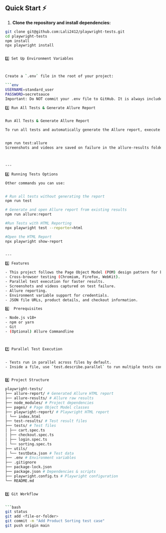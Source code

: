 ## Quick Start ⚡

1. **Clone the repository and install dependencies:**

```bash
git clone git@github.com:Lali2412/playwright-tests.git
cd playwright-tests
npm install
npx playwright install


2️⃣ Set Up Environment Variables



Create a `.env` file in the root of your project:

```env
USERNAME=standard_user
PASSWORD=secretsauce
Important: Do NOT commit your .env file to GitHub. It is always included in.gitignore.

3️⃣ Run All Tests & Generate Allure Report


Run All Tests & Generate Allure Report 

To run all tests and automatically generate the Allure report, execute:


npm run test:allure
Screenshots and videos are saved on failure in the allure-results folder.



---

4️⃣ Running Tests Options

Other commands you can use:


# Run all tests without generating the report
npm run test

# Generate and open Allure report from existing results
npm run allure:report

#Run Tests with HTML Reporting
npx playwright test --reporter=html

#Open the HTML Report
npx playwright show-report


---

5️⃣ Features

- This project follows the Page Object Model (POM) design pattern for better maintainability and readability. Each page of the application has its own class that contains locators and methods for interactions.
- Cross-browser testing (Chromium, Firefox, WebKit).
- Parallel test execution for faster results. 
- Screenshots and videos captured on test failure. 
- Allure reporting.
- Environment variable support for credentials.
- JSON file URLs, product details, and checkout information.

6️⃣  Prerequisites 

- Node.js v18+  
- npm or yarn  
- Git  
- (Optional) Allure Commandline



7️⃣ Parallel Test Execution


- Tests run in parallel across files by default.  
- Inside a file, use `test.describe.parallel` to run multiple tests concurrently.


8️⃣ Project Structure

playwright-tests/
├── allure-report/ # Generated Allure HTML report
├── allure-results/ # Allure raw results
├── node_modules/ # Project dependencies
├── pages/ # Page Object Model classes
├── playwright-report/ # Playwright HTML report
│ └── index.html
├── test-results/ # Test result files
├── tests/ # Test files
│ ├── cart.spec.ts
│ ├── checkout.spec.ts
│ ├── login.spec.ts
│ └── sorting.spec.ts
├── utils/
│ └── testData.json # Test data
├── .env # Environment variables
├── .gitignore
├── package-lock.json
├── package.json # Dependencies & scripts
├── playwright.config.ts # Playwright configuration
└── README.md


9️⃣ Git Workflow


```bash
git status
git add <file-or-folder>
git commit -m "Add Product Sorting test case"
git push origin main


